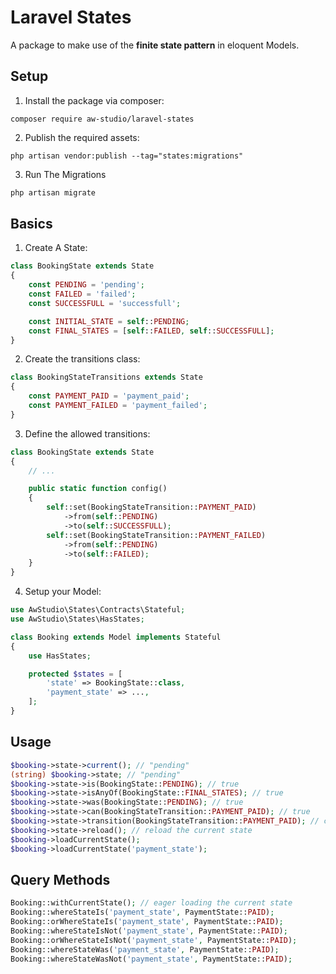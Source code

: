 # Laravel States

A package to make use of the **finite state pattern** in eloquent Models.

## Setup

1. Install the package via composer:

```shell
composer require aw-studio/laravel-states
```

2. Publish the required assets:

```shell
php artisan vendor:publish --tag="states:migrations"
```

3. Run The Migrations

```php
php artisan migrate
```

## Basics

1. Create A State:

```php
class BookingState extends State
{
    const PENDING = 'pending';
    const FAILED = 'failed';
    const SUCCESSFULL = 'successfull';

    const INITIAL_STATE = self::PENDING;
    const FINAL_STATES = [self::FAILED, self::SUCCESSFULL];
}
```

2. Create the transitions class:

```php
class BookingStateTransitions extends State
{
    const PAYMENT_PAID = 'payment_paid';
    const PAYMENT_FAILED = 'payment_failed';
}
```

3. Define the allowed transitions:

```php
class BookingState extends State
{
    // ...

    public static function config()
    {
        self::set(BookingStateTransition::PAYMENT_PAID)
            ->from(self::PENDING)
            ->to(self::SUCCESSFULL);
        self::set(BookingStateTransition::PAYMENT_FAILED)
            ->from(self::PENDING)
            ->to(self::FAILED);
    }
}
```

4. Setup your Model:

```php
use AwStudio\States\Contracts\Stateful;
use AwStudio\States\HasStates;

class Booking extends Model implements Stateful
{
    use HasStates;

    protected $states = [
        'state' => BookingState::class,
        'payment_state' => ...,
    ];
}
```

## Usage

```php
$booking->state->current(); // "pending"
(string) $booking->state; // "pending"
$booking->state->is(BookingState::PENDING); // true
$booking->state->isAnyOf(BookingState::FINAL_STATES); // true
$booking->state->was(BookingState::PENDING); // true
$booking->state->can(BookingStateTransition::PAYMENT_PAID); // true
$booking->state->transition(BookingStateTransition::PAYMENT_PAID); // changes state from "pending to "successful"
$booking->state->reload(); // reload the current state
$booking->loadCurrentState();
$booking->loadCurrentState('payment_state');
```

## Query Methods

```php
Booking::withCurrentState(); // eager loading the current state
Booking::whereStateIs('payment_state', PaymentState::PAID);
Booking::orWhereStateIs('payment_state', PaymentState::PAID);
Booking::whereStateIsNot('payment_state', PaymentState::PAID);
Booking::orWhereStateIsNot('payment_state', PaymentState::PAID);
Booking::whereStateWas('payment_state', PaymentState::PAID);
Booking::whereStateWasNot('payment_state', PaymentState::PAID);
```
